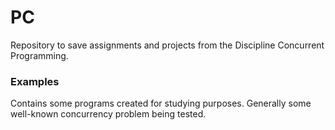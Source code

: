 # PC
Repository to save assignments and projects from the Discipline Concurrent Programming.

### Examples
Contains some programs created for studying purposes. Generally some well-known concurrency problem being tested.